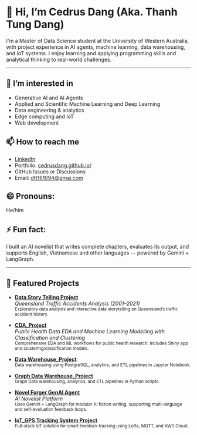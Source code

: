 # 👋 Hi, I’m Cedrus Dang (Aka. Thanh Tung Dang)

I'm a Master of Data Science student at the University of Western Australia, with project experience in AI agents, machine learning, data warehousing, and IoT systems. I enjoy learning and applying programming skills and analytical thinking to real-world challenges.

---

## 👀 I’m interested in  
- Generative AI and AI Agents
- Applied and Scientific Machine Learning and Deep Learning
- Data engineering & analytics  
- Edge computing and IoT
- Web development

## 📫 How to reach me  
- [LinkedIn](https://www.linkedin.com/in/cedrusdang/)
- Portfolio: [cedrusdang.github.io/](https://cedrusdang.github.io/)
- GitHub Issues or Discussions  
- Email: dtt161094@gmai.com

## 😄 Pronouns:  
He/him  

## ⚡ Fun fact:  
I built an AI novelist that writes complete chapters, evaluates its output, and supports English, Vietnamese and other languages — powered by Gemini + LangGraph.

---

## 📂 Featured Projects

- [**Data Story Telling Project**](https://github.com/cedrusdang/DataStoryTelling)  
  *Queensland Traffic Accidents Analysis (2001–2021)*  
  <sub>Exploratory data analysis and interactive data storytelling on Queensland’s traffic accident history.</sub>

- [**CDA_Project**](https://github.com/cedrusdang/CDA_Project)  
  *Public Health Data EDA and Machine Learning Modelling with Classification and Clustering*  
  <sub>Comprehensive EDA and ML workflows for public health research. Includes Shiny app and clustering/classification models.</sub>

- [**Data Warehouse_Project**](https://github.com/cedrusdang/DataWarehouse_project)  
  <sub>Data warehousing using PostgreSQL, analytics, and ETL pipelines in Jupyter Notebook.</sub>
  
- [**Graph Data Warehouse_Project**](https://github.com/cedrusdang/graph-db-query)  
  <sub>Graph Data warehousing, analytics, and ETL pipelines in Python scripts.</sub>
  
- [**Novel Forger GenAI Agent**](https://github.com/cedrusdang/NovelForger)  
  *AI Novelist Platform*  
  <sub>Uses Gemini + LangGraph for modular AI fiction writing, supporting multi-language and self-evaluation feedback loops.</sub>

- [**IoT_GPS Tracking System Project**](https://github.com/cedrusdang/IoT_UWA_Project_G22)  
  <sub>Full-stack IoT solution for smart livestock tracking using LoRa, MQTT, and AWS Cloud.</sub>
